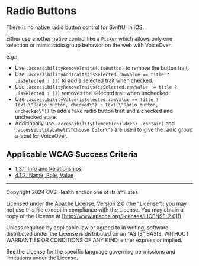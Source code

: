 # Radio Buttons
There is no native radio button control for SwiftUI in iOS. 

Either use another native control like a `Picker` which allows only one selection or mimic radio group behavior on the web with VoiceOver.

e.g.:
- Use `.accessibilityRemoveTraits(.isButton)` to remove the button trait.
- Use `.accessibilityAddTraits(isSelected.rawValue == title ? .isSelected : [])` to add a selected trait when checked.
- Use `.accessibilityRemoveTraits(isSelected.rawValue != title ? .isSelected : [])` removes the selected trait when unchecked.
- Use `.accessibilityValue(isSelected.rawValue == title ? Text(\"Radio button, checked\") : Text(\"Radio button, unchecked\"))` to add a fake radio button trait and a checked and unchecked state.
- Additionally use `.accessibilityElement(children: .contain)` and `.accessibilityLabel(\"Choose Color\")` are used to give the radio group a label for VoiceOver.


## Applicable WCAG Success Criteria
- [1.3.1: Info and Relationships](https://www.w3.org/WAI/WCAG22/Understanding/info-and-relationships)
- [4.1.2: Name, Role, Value](https://www.w3.org/WAI/WCAG22/Understanding/name-role-value.html)

----

Copyright 2024 CVS Health and/or one of its affiliates

Licensed under the Apache License, Version 2.0 (the "License");
you may not use this file except in compliance with the License.
You may obtain a copy of the License at
[http://www.apache.org/licenses/LICENSE-2.0]()

Unless required by applicable law or agreed to in writing, software
distributed under the License is distributed on an "AS IS" BASIS,
WITHOUT WARRANTIES OR CONDITIONS OF ANY KIND, either express or implied.

See the License for the specific language governing permissions and
limitations under the License.
